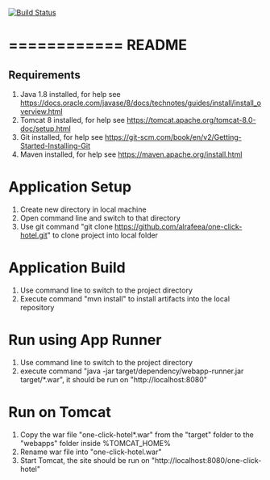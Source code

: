 [![Build Status](https://travis-ci.org/alrafeea/one-click-hotel.svg?branch=master)](https://travis-ci.org/alrafeea/one-click-hotel)

============
README
============

Requirements
-----------------
1. Java 1.8 installed, for help see https://docs.oracle.com/javase/8/docs/technotes/guides/install/install_overview.html
2. Tomcat 8 installed, for help see https://tomcat.apache.org/tomcat-8.0-doc/setup.html
3. Git installed, for help see https://git-scm.com/book/en/v2/Getting-Started-Installing-Git
4. Maven installed, for help see https://maven.apache.org/install.html


Application Setup
====================
1. Create new directory in local machine
2. Open command line and switch to that directory
3. Use git command "git clone https://github.com/alrafeea/one-click-hotel.git" to clone project into local folder


Application Build
===================
1. Use command line to switch to the project directory
2. Execute command "mvn install" to install artifacts into the local repository 


Run using App Runner
=====================
1. Use command line to switch to the project directory
2. execute command "java -jar target/dependency/webapp-runner.jar target/*.war", it should be run on "http://localhost:8080"


Run on Tomcat
==============
1. Copy the war file "one-click-hotel*.war" from the "target" folder to the "webapps" folder inside %TOMCAT_HOME%
2. Rename war file into "one-click-hotel.war"
3. Start Tomcat, the site should be run on "http://localhost:8080/one-click-hotel"
